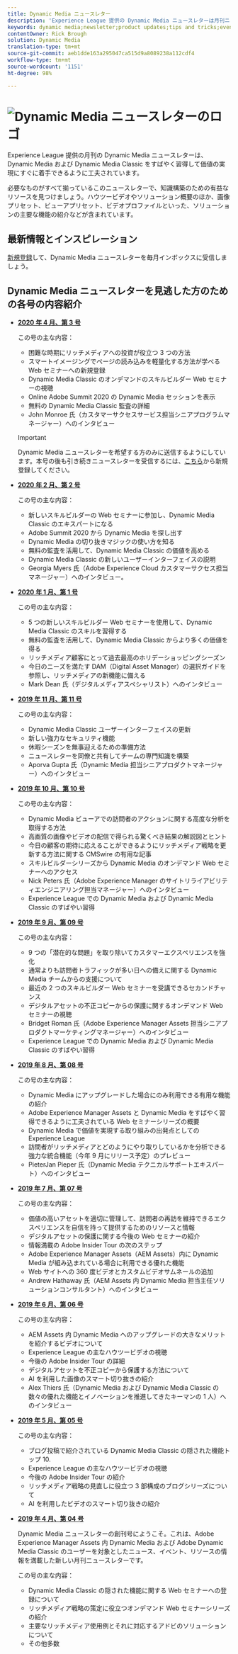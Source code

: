 ```yaml
---
title: Dynamic Media ニュースレター
description: 'Experience League 提供の Dynamic Media ニュースレターは月刊ニュースレターです。Dynamic Media および Dynamic Media Classic をすばやく習得して価値の実現にすぐに着手できるように工夫されています。必要なものがすべて揃っているこのニュースレターでは、知識構築のための有益なリソースを利用できます。ハウツービデオやソリューション概要のほか、画像プリセット、ビューアプリセット、ビデオプロファイルといった主要な機能の紹介などです。 '
keywords: dynamic media;newsletter;product updates;tips and tricks;events;customer success;blog;blogs;images;videos;features;capabilities
contentOwner: Rick Brough
solution: Dynamic Media
translation-type: tm+mt
source-git-commit: aeb1dde163a295047ca515d9a8089238a112cdf4
workflow-type: tm+mt
source-wordcount: '1151'
ht-degree: 98%

---
```



# ![Dynamic Media ニュースレターのロゴ](/help/assets/assets/dynamic-media-newsletter-logo.png)

Experience League 提供の月刊の Dynamic Media ニュースレターは、Dynamic Media および Dynamic Media Classic をすばやく習得して価値の実現にすぐに着手できるように工夫されています。

必要なものがすべて揃っているこのニュースレターで、知識構築のための有益なリソースを見つけましょう。ハウツービデオやソリューション概要のほか、画像プリセット、ビューアプリセット、ビデオプロファイルといった、ソリューションの主要な機能の紹介などが含まれています。

## 最新情報とインスピレーション

[新規登録](https://www.adobe.com/subscription/dynamic-media-newsletter.html)して、Dynamic Media ニュースレターを毎月インボックスに受信しましょう。

## Dynamic Media ニュースレターを見逃した方のための各号の内容紹介

<!-- * **[May 2020, Issue 4](https://expleague.azureedge.net/assets/aem/Experience-Insider-vol.31.html)**

    In this issue:

    * What business continuity means in uncertain times.
    * Key takeaways from the first all-digital Adobe Summit.
    * Must-watch Experience Manager breakout sessions.
    * Summit customer spotlight: Under Armour.
    * Never miss an Experience Insider webinar.
    * Public sector spotlight: The urgent need for digital enrollment.
    * Look what’s new in Experience Manager Innovation.
    * Build your Experience Manager skills *live* with the Adobe pros.
    * Connect with the Adobe Experience Manager Community.
    * Fast-track your Adobe expertise with Adobe Experience League. -->

* **[2020 年 4 月、第 3 号](https://expleague.azureedge.net/assets/dynamic-media/Dynamic_Media_Newsletter_04_2020_April.html)**

   この号の主な内容：

   * 困難な時期にリッチメディアへの投資が役立つ 3 つの方法
   * スマートイメージングでページの読み込みを軽量化する方法が学べる Web セミナーへの新規登録
   * Dynamic Media Classic のオンデマンドのスキルビルダー Web セミナーの視聴
   * Online Adobe Summit 2020 の Dynamic Media セッションを表示
   * 無料の Dynamic Media Classic 監査の詳細
   * John Monroe 氏（カスタマーサクセスサービス担当シニアプログラムマネージャー）へのインタビュー

   >[!IMPORTANT]
   >
   >Dynamic Media ニュースレターを希望する方のみに送信するようにしています。本号の後も引き続きニュースレターを受信するには、[こちら](https://nam04.safelinks.protection.outlook.com/?url=http%3A%2F%2Ft.messages.adobe.com%2Fr%2F%3Fid%3Dha6c66e%2C266d7ba%2C26edbee&amp;data=02%7C01%7Crbrough%40adobe.com%7Ce0ec0f8dde0f4eb03d9c08d7e2173fd3%7Cfa7b1b5a7b34438794aed2c178decee1%7C0%7C0%7C637226461801398160&amp;sdata=3c1oREsqy%2FeDPKC3dd4IO9dXomQ1XbokaBAYQl8obrk%3D&amp;reserved=0)から新規登録してください。

* **[2020 年 2 月、第 2 号](https://expleague.azureedge.net/assets/dynamic-media/Dynamic_Media_Newsletter_02_2020_Feb.html)**

   この号の主な内容：

   * 新しいスキルビルダーの Web セミナーに参加し、Dynamic Media Classic のエキスパートになる
   * Adobe Summit 2020 から Dynamic Media を探し出す
   * Dynamic Media の切り抜きマジックの使い方を知る
   * 無料の監査を活用して、Dynamic Media Classic の価値を高める
   * Dynamic Media Classic の新しいユーザーインターフェイスの説明
   * Georgia Myers 氏（Adobe Experience Cloud カスタマーサクセス担当マネージャー）へのインタビュー。

* **[2020 年 1 月、第 1 号](https://expleague.azureedge.net/assets/dynamic-media/Dynamic_Media_Newsletter_01_2020_Jan.html)**

   この号の主な内容：

   * 5 つの新しいスキルビルダー Web セミナーを使用して、Dynamic Media Classic のスキルを習得する
   * 無料の監査を活用して、Dynamic Media Classic からより多くの価値を得る
   * リッチメディア顧客にとって過去最高のホリデーショッピングシーズン
   * 今日のニーズを満たす DAM（Digital Asset Manager）の選択ガイドを参照し、リッチメディアの新機能に備える
   * Mark Dean 氏（デジタルメディアスペシャリスト）へのインタビュー

* **[2019 年 11 月、第 11 号](https://expleague.azureedge.net/assets/dynamic-media/Dynamic_Media_Newsletter_11_2019_Nov.html)**

   この号の主な内容：

   * Dynamic Media Classic ユーザーインターフェイスの更新
   * 新しい強力なセキュリティ機能
   * 休暇シーズンを無事迎えるための準備方法
   * ニュースレターを同僚と共有してチームの専門知識を構築
   * Aporva Gupta 氏（Dynamic Media 担当シニアプロダクトマネージャー）へのインタビュー

* **[2019 年 10 月、第 10 号](https://expleague.azureedge.net/assets/dynamic-media/Dynamic_Media_Newsletter_10_2019_Oct.html)**

   この号の主な内容：

   * Dynamic Media ビューアでの訪問者のアクションに関する高度な分析を取得する方法
   * 高画質の画像やビデオの配信で得られる驚くべき結果の解説図とヒント
   * 今日の顧客の期待に応えることができるようにリッチメディア戦略を更新する方法に関する CMSwire の有用な記事
   * スキルビルダーシリーズから Dynamic Media のオンデマンド Web セミナーへのアクセス
   * Nick Peters 氏（Adobe Experience Manager のサイトリライアビリティエンジニアリング担当マネージャー）へのインタビュー
   * Experience League での Dynamic Media および Dynamic Media Classic のすばやい習得

* **[2019 年 9 月、第 09 号](https://expleague.azureedge.net/assets/dynamic-media/Dynamic_Media_Newsletter_09_2019_Sept.html)**

   この号の主な内容：

   * 9 つの「潜在的な問題」を取り除いてカスタマーエクスペリエンスを強化
   * 通常よりも訪問者トラフィックが多い日への備えに関する Dynamic Media チームからの支援について
   * 最近の 2 つのスキルビルダー Web セミナーを受講できるセカンドチャンス
   * デジタルアセットの不正コピーからの保護に関するオンデマンド Web セミナーの視聴
   * Bridget Roman 氏（Adobe Experience Manager Assets 担当シニアプロダクトマーケティングマネージャー）へのインタビュー
   * Experience League での Dynamic Media および Dynamic Media Classic のすばやい習得


* **[2019 年 8 月、第 08 号](https://expleague.azureedge.net/assets/dynamic-media/Dynamic_Media_Newsletter_08_2019_Aug.html)**

   この号の主な内容：

   * Dynamic Media にアップグレードした場合にのみ利用できる有用な機能の紹介
   * Adobe Experience Manager Assets と Dynamic Media をすばやく習得できるように工夫されている Web セミナーシリーズの概要
   * Dynamic Media で価値を実現する取り組みの出発点としての Experience League
   * 訪問者がリッチメディアとどのようにやり取りしているかを分析できる強力な統合機能（今年 9 月にリリース予定）のプレビュー
   * PieterJan Pieper 氏（Dynamic Media テクニカルサポートエキスパート）へのインタビュー


* **[2019 年 7 月、第 07 号](https://expleague.azureedge.net/assets/dynamic-media/Dynamic_Media_Newsletter_07_2019_July.html)**

   この号の主な内容：

   * 価値の高いアセットを適切に管理して、訪問者の再訪を維持できるエクスペリエンスを自信を持って提供するためのリソースと情報
   * デジタルアセットの保護に関する今後の Web セミナーの紹介
   * 情報満載の Adobe Insider Tour の次のステップ
   * Adobe Experience Manager Assets（AEM Assets）内に Dynamic Media が組み込まれている場合に利用できる優れた機能
   * Web サイトへの 360 度ビデオとカスタムビデオサムネールの追加
   * Andrew Hathaway 氏（AEM Assets 内 Dynamic Media 担当主任ソリューションコンサルタント）へのインタビュー

* **[2019 年 6 月、第 06 号](https://expleague.azureedge.net/assets/dynamic-media/Dynamic_Media_Newsletter_06_2019_June.html)**

   この号の主な内容：

   * AEM Assets 内 Dynamic Media へのアップグレードの大きなメリットを紹介するビデオについて
   * Experience League の主なハウツービデオの視聴
   * 今後の Adobe Insider Tour の詳細
   * デジタルアセットを不正コピーから保護する方法について
   * AI を利用した画像のスマート切り抜きの紹介
   * Alex Thiers 氏（Dynamic Media および Dynamic Media Classic の数々の優れた機能とイノベーションを推進してきたキーマンの 1 人）へのインタビュー

* **[2019 年 5 月、第 05 号](https://expleague.azureedge.net/assets/dynamic-media/Dynamic_Media_Newsletter_05_2019_May.html)**

   この号の主な内容：

   * ブログ投稿で紹介されている Dynamic Media Classic の隠された機能トップ 10.
   * Experience League の主なハウツービデオの視聴
   * 今後の Adobe Insider Tour の紹介
   * リッチメディア戦略の見直しに役立つ 3 部構成のブログシリーズについて
   * AI を利用したビデオのスマート切り抜きの紹介

* **[2019 年 4 月、第 04 号](https://expleague.azureedge.net/assets/dynamic-media/Dynamic_Media_Newsletter_04_2019_April.html)**

   Dynamic Media ニュースレターの創刊号にようこそ。これは、Adobe Experience Manager Assets 内 Dynamic Media および Adobe Dynamic Media Classic のユーザーを対象としたニュース、イベント、リソースの情報を満載した新しい月刊ニュースレターです。

   この号の主な内容：
   * Dynamic Media Classic の隠された機能に関する Web セミナーへの登録について
   * リッチメディア戦略の策定に役立つオンデマンド Web セミナーシリーズの紹介
   * 主要なリッチメディア使用例とそれに対応するアドビのソリューションについて
   * その他多数